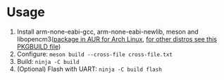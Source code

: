 # Usage
1. Install arm-none-eabi-gcc, arm-none-eabi-newlib, meson and libopencm3([package in AUR for Arch Linux](https://aur.archlinux.org/packages/libopencm3-git), [for other distros see this PKGBUILD file](https://aur.archlinux.org/cgit/aur.git/tree/PKGBUILD?h=libopencm3-git))
2. Configure: `meson build --cross-file cross-file.txt`
3. Build: `ninja -C build`
4. (Optional) Flash with UART: `ninja -C build flash`
